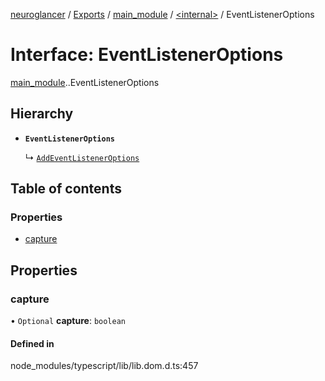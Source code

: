 [neuroglancer](../README.md) / [Exports](../modules.md) / [main\_module](../modules/main_module.md) / [<internal\>](../modules/main_module._internal_.md) / EventListenerOptions

# Interface: EventListenerOptions

[main_module](../modules/main_module.md).[<internal>](../modules/main_module._internal_.md).EventListenerOptions

## Hierarchy

- **`EventListenerOptions`**

  ↳ [`AddEventListenerOptions`](main_module._internal_.AddEventListenerOptions.md)

## Table of contents

### Properties

- [capture](main_module._internal_.EventListenerOptions.md#capture)

## Properties

### capture

• `Optional` **capture**: `boolean`

#### Defined in

node_modules/typescript/lib/lib.dom.d.ts:457
